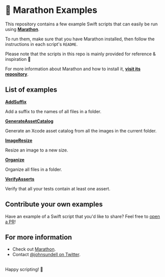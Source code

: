 # 🏃 Marathon Examples

This repository contains a few example Swift scripts that can easily be run using **[Marathon](https://github.com/johnsundell/marathon)**.

To run them, make sure that you have Marathon installed, then follow the instructions in each script's `README`.

Please note that the scripts in this repo is mainly provided for reference & inspiration 🙂

For more information about Marathon and how to install it, **[visit its repository](https://github.com/johnsundell/marathon)**.

## List of examples

**[AddSuffix](https://github.com/JohnSundell/Marathon-Examples/tree/master/AddSuffix)**

Add a suffix to the names of all files in a folder.

**[GenerateAssetCatalog](https://github.com/JohnSundell/Marathon-Examples/tree/master/GenerateAssetCatalog)**

Generate an Xcode asset catalog from all the images in the current folder.

**[ImageResize](https://github.com/JohnSundell/Marathon-Examples/tree/master/ImageResize)**

Resize an image to a new size.

**[Organize](https://github.com/JohnSundell/Marathon-Examples/tree/master/Organize)**

Organize all files in a folder.


**[VerifyAsserts](https://github.com/JohnSundell/Marathon-Examples/tree/master/VerifyAsserts)**

Verify that all your tests contain at least one assert.

## Contribute your own examples

Have an example of a Swift script that you'd like to share? Feel free to [open a PR](https://github.com/JohnSundell/Marathon-Examples/pull/new/master)!

## For more information

- Check out [Marathon](https://github.com/johnsundell/marathon).
- Contact [@johnsundell on Twitter](https://twitter.com/johnsundell).

<br/>
Happy scripting! 🚀
